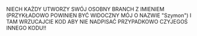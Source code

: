 
NIECH KAŻDY UTWORZY SWÓJ OSOBNY BRANCH Z IMIENIEM (PRZYKŁADOWO POWINIEN BYĆ WIDOCZNY MÓJ O NAZWIE "Szymon") I TAM WRZUCAJCIE KOD ABY NIE NADPISAĆ PRZYPADKOWO CZYJEGOŚ INNEGO KODU!!
